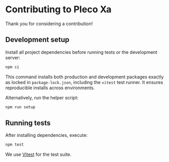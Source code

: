 # Contributing to Pleco Xa

Thank you for considering a contribution!

## Development setup

Install all project dependencies before running tests or the development server:

```bash
npm ci
```

This command installs both production and development packages exactly as locked
in `package-lock.json`, including the `vitest` test runner. It ensures
reproducible installs across environments.

Alternatively, run the helper script:

```bash
npm run setup
```

## Running tests

After installing dependencies, execute:

```bash
npm test
```

We use [Vitest](https://vitest.dev/) for the test suite.
